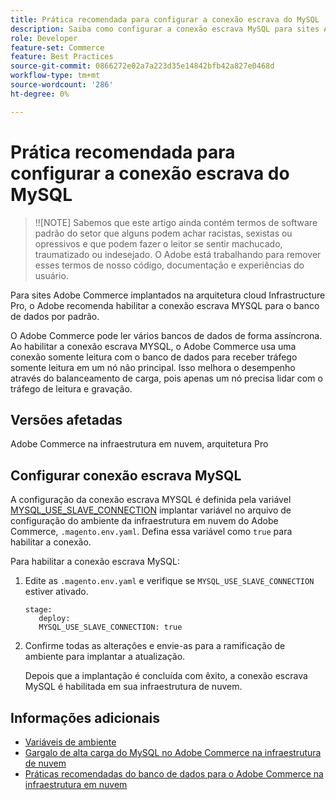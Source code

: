 ```yaml
---
title: Prática recomendada para configurar a conexão escrava do MySQL
description: Saiba como configurar a conexão escrava MySQL para sites Adobe Commerce implantados na infraestrutura de nuvem.
role: Developer
feature-set: Commerce
feature: Best Practices
source-git-commit: 0866272e02a7a223d35e14842bfb42a827e0468d
workflow-type: tm+mt
source-wordcount: '286'
ht-degree: 0%

---
```



# Prática recomendada para configurar a conexão escrava do MySQL

>!![NOTE]
Sabemos que este artigo ainda contém termos de software padrão do setor que alguns podem achar racistas, sexistas ou opressivos e que podem fazer o leitor se sentir machucado, traumatizado ou indesejado. O Adobe está trabalhando para remover esses termos de nosso código, documentação e experiências do usuário.

Para sites Adobe Commerce implantados na arquitetura cloud Infrastructure Pro, o Adobe recomenda habilitar a conexão escrava MYSQL para o banco de dados por padrão.

O Adobe Commerce pode ler vários bancos de dados de forma assíncrona.  Ao habilitar a conexão escrava MYSQL, o Adobe Commerce usa uma conexão somente leitura com o banco de dados para receber tráfego somente leitura em um nó não principal. Isso melhora o desempenho através do balanceamento de carga, pois apenas um nó precisa lidar com o tráfego de leitura e gravação.

## Versões afetadas

Adobe Commerce na infraestrutura em nuvem, arquitetura Pro

## Configurar conexão escrava MySQL

A configuração da conexão escrava MYSQL é definida pela variável [MYSQL_USE_SLAVE_CONNECTION](https://experienceleague.adobe.com/docs/commerce-cloud-service/user-guide/configure/env/stage/variables-deploy.html#mysql_use_slave_connection) implantar variável no arquivo de configuração do ambiente da infraestrutura em nuvem do Adobe Commerce, `.magento.env.yaml`. Defina essa variável como `true` para habilitar a conexão.

Para habilitar a conexão escrava MySQL:

1. Edite as `.magento.env.yaml` e verifique se `MYSQL_USE_SLAVE_CONNECTION` estiver ativado.

   ```
   stage:
      deploy:
      MYSQL_USE_SLAVE_CONNECTION: true
   ```

1. Confirme todas as alterações e envie-as para a ramificação de ambiente para implantar a atualização.

   Depois que a implantação é concluída com êxito, a conexão escrava MySQL é habilitada em sua infraestrutura de nuvem.

## Informações adicionais

- [Variáveis de ambiente](https://devdocs.magento.com/cloud/env/variables-intro.html)
- [Gargalo de alta carga do MySQL no Adobe Commerce na infraestrutura de nuvem](https://experienceleague.adobe.com/docs/commerce-knowledge-base/kb/troubleshooting/database/mysql-high-load-bottleneck-in-magento-commerce-cloud.html?lang=en)
- [Práticas recomendadas do banco de dados para o Adobe Commerce na infraestrutura em nuvem](database-on-cloud.md)

